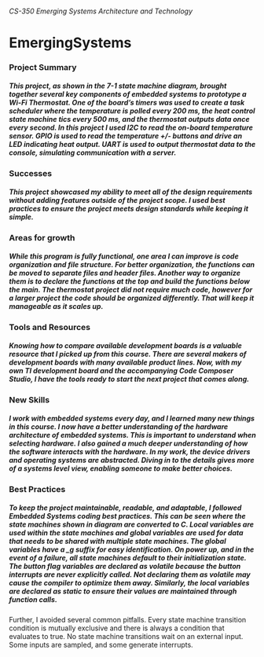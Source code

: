 ###### CS-350 Emerging Systems Architecture and Technology
# EmergingSystems

  
  
### Project Summary 

##### This project, as shown in the 7-1 state machine diagram, brought together several key components of embedded systems to prototype a Wi-Fi Thermostat. One of the board’s timers was used to create a task scheduler where the temperature is polled every 200 ms, the heat control state machine tics every 500 ms, and the thermostat outputs data once every second. In this project I used I2C to read the on-board temperature sensor. GPIO is used to read the temperature +/- buttons and drive an LED indicating heat output. UART is used to output thermostat data to the console, simulating communication with a server.


### Successes 

##### This project showcased my ability to meet all of the design requirements without adding features outside of the project scope. I used best practices to ensure the project meets design standards while keeping it simple.


### Areas for growth

##### While this program is fully functional, one area I can improve is code organization and file structure. For better organization, the functions can be moved to separate files and header files. Another way to organize them is to declare the functions at the top and build the functions below the main. The thermostat project did not require much code, however for a larger project the code should be organized differently. That will keep it manageable as it scales up.


### Tools and Resources

##### Knowing how to compare available development boards is a valuable resource that I picked up from this course. There are several makers of development boards with many available product lines. Now, with my own TI development board and the accompanying Code Composer Studio, I have the tools ready to start the next project that comes along.


### New Skills

##### I work with embedded systems every day, and I learned many new things in this course. I now have a better understanding of the hardware architecture of embedded systems. This is important to understand when selecting hardware. I also gained a much deeper understanding of how the software interacts with the hardware. In my work, the device drivers and operating systems are abstracted. Diving in to the details gives more of a systems level view, enabling someone to make better choices.


### Best Practices

##### To keep the project maintainable, readable, and adaptable, I followed Embedded Systems coding best practices. This can be seen where the state machines shown in diagram are converted to C. Local variables are used within the state machines and global variables are used for data that needs to be shared with multiple state machines. The global variables have a _g suffix for easy identification. On power up, and in the event of a failure, all state machines default to their initialization state. The button flag variables are declared as volatile because the button interrupts are never explicitly called. Not declaring them as volatile may cause the compiler to optimize them away. Similarly, the local variables are declared as static to ensure their values are maintained through function calls.

Further, I avoided several common pitfalls. Every state machine transition condition is mutually exclusive and there is always a condition that evaluates to true. No state machine transitions wait on an external input. Some inputs are sampled, and some generate interrupts. 


